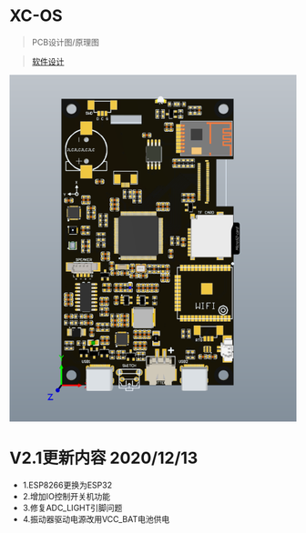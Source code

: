 
# XC-OS
> PCB设计图/原理图

>[软件设计](https://github.com/robojkj/XC-OS)

![image](https://github.com/robojkj/XC-OS-Hardware/blob/master/Images/1.png)

# V2.1更新内容 2020/12/13
* 1.ESP8266更换为ESP32
* 2.增加IO控制开关机功能
* 3.修复ADC_LIGHT引脚问题
* 4.振动器驱动电源改用VCC_BAT电池供电



